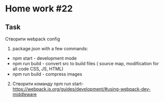 # Home work #22

## Task
Створити webpack config  

1. package.json with a few commands:
- npm start - development mode
- npm run build - convert src to build files ( source map, modification for all code CSS, JS, HTML)
- npm run build - compress images
2. Створити команду npm run start- https://webpack.js.org/guides/development/#using-webpack-dev-middleware
